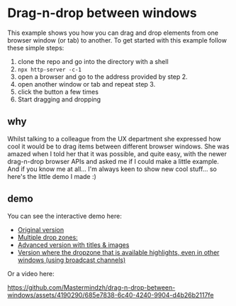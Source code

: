 # Drag-n-drop between windows

This example shows you how you can drag and drop elements from one browser window (or tab) to another.
To get started with this example follow these simple steps:

1. clone the repo and go into the directory with a shell
2. `npx http-server -c-1`
3. open a browser and go to the address provided by step 2.
4. open another window or tab and repeat step 3.
5. click the button a few times
6. Start dragging and dropping

## why

Whilst talking to a colleague from the UX department she expressed how cool it would be to drag items between different browser windows.
She was amazed when I told her that it was possible, and quite easy, with the newer drag-n-drop browser APIs and asked me if I could make a little example.
And if you know me at all... I'm always keen to show new cool stuff... so here's the little demo I made :)

## demo

You can see the interactive demo here:

- [Original version](https://mastermindzh.github.io/drag-n-drop-between-windows/)
- [Multiple drop zones:](https://mastermindzh.github.io/drag-n-drop-between-windows/multizone.html)
- [Advanced version with titles & images](https://mastermindzh.github.io/drag-n-drop-between-windows/advanced.html)
- [Version where the dropzone that is available highlights, even in other windows (using broadcast channels)](https://mastermindzh.github.io/drag-n-drop-between-windows/frame-2-frame.html)

Or a video here:

<https://github.com/Mastermindzh/drag-n-drop-between-windows/assets/4190290/685e7838-6c40-4240-9904-d4b26b2117fe>
